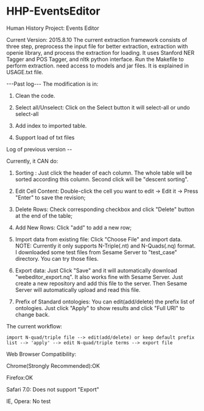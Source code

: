 HHP-EventsEditor
================

Human History Project: Events Editor

Current Version: 2015.8.10
The current extraction framework consists of three step, preprocess the input file for better extraction, extraction with openie library, and process the extraction for loading. It uses Stanford NER Tagger and POS Tagger, and nltk python interface. Run the Makefile to perform extraction. need access to models and jar files. It is explained in USAGE.txt file.

---Past log---
The modification is in:

1. Clean the code.

2. Select all/Unselect: Click on the Select button it will select-all or undo select-all

3. Add index to imported table. 

4. Support load of txt files 

Log of previous version --

Currently, it CAN do:

1. Sorting : Just click the header of each column. The whole table will be sorted according this column. Second click will be "descent sorting".

2. Edit Cell Content:  Double-click the cell you want to edit -> Edit it -> Press "Enter" to save the revision;

3. Delete Rows: Check corresponding checkbox and click "Delete" button at the end of the table;

4. Add New Rows: Click "add" to add a new row;

5. Import data from existing file: Click "Choose File" and import data. NOTE: Currently it only supports N-Triple(.nt) and N-Quads(.nq) format. I downloaded some test files from Sesame Server to "test_case" directory. You can try those files. 

6. Export data: Just Click "Save" and it will automatically download "webeditor_export.nq". It also works fine with Sesame Server. Just create a new repository and add this file to the server. Then Sesame Server will automatically upload and read this file.

7. Prefix of Standard ontologies: You can edit(add/delete) the prefix list of ontologies. Just click "Apply" to show results and click "Full URI" to change back.


The current workflow:

    import N-quad/triple file --> edit(add/delete) or keep default prefix list --> 'apply' --> edit N-quad/triple terms --> export file

Web Browser Compatibility:

Chrome(Strongly Recommended):OK

Firefox:OK

Safari 7.0: Does not support "Export"

IE, Opera: No test


